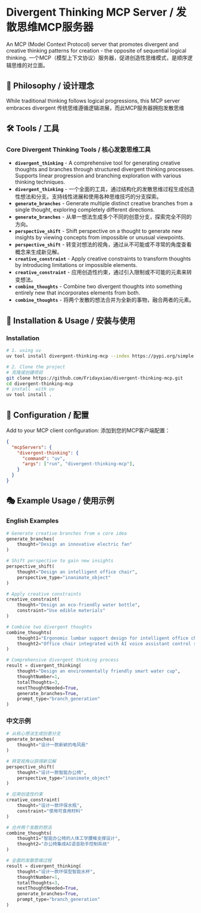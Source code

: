 # Divergent Thinking MCP Server / 发散思维MCP服务器

An MCP (Model Context Protocol) server that promotes divergent and creative thinking patterns for creation - the opposite of sequential logical thinking.
一个MCP（模型上下文协议）服务器，促进创造性思维模式，是顺序逻辑思维的对立面。

## 🎨 Philosophy / 设计理念

While traditional thinking follows logical progressions, this MCP server embraces divergent
传统思维遵循逻辑进展，而此MCP服务器拥抱发散思维

## 🛠️ Tools / 工具

### Core Divergent Thinking Tools / 核心发散思维工具
- **`divergent_thinking`** - A comprehensive tool for generating creative thoughts and branches through structured divergent thinking processes. Supports linear progression and branching exploration with various thinking techniques.
- **`divergent_thinking`** - 一个全面的工具，通过结构化的发散思维过程生成创造性想法和分支。支持线性进展和使用各种思维技巧的分支探索。
- **`generate_branches`** - Generate multiple distinct creative branches from a single thought, exploring completely different directions.
- **`generate_branches`** - 从单一想法生成多个不同的创意分支，探索完全不同的方向。
- **`perspective_shift`** - Shift perspective on a thought to generate new insights by viewing concepts from impossible or unusual viewpoints.
- **`perspective_shift`** - 转变对想法的视角，通过从不可能或不寻常的角度查看概念来生成新见解。
- **`creative_constraint`** - Apply creative constraints to transform thoughts by introducing limitations or impossible elements.
- **`creative_constraint`** - 应用创造性约束，通过引入限制或不可能的元素来转变想法。
- **`combine_thoughts`** - Combine two divergent thoughts into something entirely new that incorporates elements from both.
- **`combine_thoughts`** - 将两个发散的想法合并为全新的事物，融合两者的元素。

## 🚀 Installation & Usage / 安装与使用

### Installation

```bash
# 1. using uv
uv tool install divergent-thinking-mcp --index https://pypi.org/simple

# 2. Clone the project
# 克隆或创建项目
git clone https://github.com/Fridayxiao/divergent-thinking-mcp.git
cd divergent-thinking-mcp
# install  with uv
uv tool install .

```


## 📝 Configuration / 配置

Add to your MCP client configuration:
添加到您的MCP客户端配置：

```json
{
  "mcpServers": {
    "divergent-thinking": {
      "command": "uv",
      "args": ["run", "divergent-thinking-mcp"],
    }
  }
}
```

## 🎭 Example Usage / 使用示例

### English Examples

```python
# Generate creative branches from a core idea
generate_branches(
    thought="Design an innovative electric fan"
)

# Shift perspective to gain new insights
perspective_shift(
    thought="Design an intelligent office chair",
    perspective_type="inanimate_object"
)

# Apply creative constraints
creative_constraint(
    thought="Design an eco-friendly water bottle",
    constraint="Use edible materials"
)

# Combine two divergent thoughts
combine_thoughts(
    thought1="Ergonomic lumbar support design for intelligent office chairs",
    thought2="Office chair integrated with AI voice assistant control system"
)

# Comprehensive divergent thinking process
result = divergent_thinking(
    thought="Design an environmentally friendly smart water cup",
    thoughtNumber=1,
    totalThoughts=3,
    nextThoughtNeeded=True,
    generate_branches=True,
    prompt_type="branch_generation"
)
```

### 中文示例

```python
# 从核心想法生成创意分支
generate_branches(
    thought="设计一款新颖的电风扇"
)

# 转变视角以获得新见解
perspective_shift(
    thought="设计一款智能办公椅",
    perspective_type="inanimate_object"
)

# 应用创造性约束
creative_constraint(
    thought="设计一款环保水瓶",
    constraint="使用可食用材料"
)

# 合并两个发散的想法
combine_thoughts(
    thought1="智能办公椅的人体工学腰椎支撑设计",
    thought2="办公椅集成AI语音助手控制系统"
)

# 全面的发散思维过程
result = divergent_thinking(
    thought="设计一款环保型智能水杯",
    thoughtNumber=1,
    totalThoughts=3,
    nextThoughtNeeded=True,
    generate_branches=True,
    prompt_type="branch_generation"
)
```
